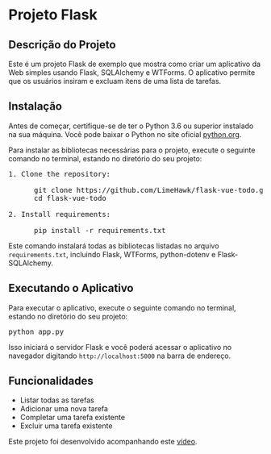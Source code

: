 <h1>Projeto Flask</h1>

<h2>Descrição do Projeto</h2>

<p>Este é um projeto Flask de exemplo que mostra como criar um aplicativo da Web simples usando Flask, SQLAlchemy e WTForms. O aplicativo permite que os usuários insiram e excluam itens de uma lista de tarefas.</p>

<h2>Instalação</h2>
<p>Antes de começar, certifique-se de ter o Python 3.6 ou superior instalado na sua máquina. Você pode baixar o Python no site oficial <a href="https://www.python.org/downloads/">python.org</a>.</p>
<p>Para instalar as bibliotecas necessárias para o projeto, execute o seguinte comando no terminal, estando no diretório do seu projeto:</p>

<pre>1. Clone the repository:

      git clone https://github.com/LimeHawk/flask-vue-todo.git
      cd flask-vue-todo
      
2. Install requirements:

      pip install -r requirements.txt</pre>

<p>Este comando instalará todas as bibliotecas listadas no arquivo <code>requirements.txt</code>, incluindo Flask, WTForms, python-dotenv e Flask-SQLAlchemy.</p>

<h2>Executando o Aplicativo</h2>

<p>Para executar o aplicativo, execute o seguinte comando no terminal, estando no diretório do seu projeto:</p>

<pre>python app.py</pre>

<p>Isso iniciará o servidor Flask e você poderá acessar o aplicativo no navegador digitando <code>http://localhost:5000</code> na barra de endereço.</p>

<h2>Funcionalidades</h2>

<ul>
<li>Listar todas as tarefas</li>
<li>Adicionar uma nova tarefa</li>
<li>Completar uma tarefa existente</li>
<li>Excluir uma tarefa existente</li>
</ul>

<p>Este projeto foi desenvolvido acompanhando este <a href="https://youtu.be/_YeN69XoqqU">vídeo</a>.</p>
